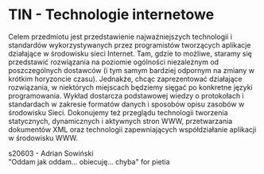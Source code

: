 # TIN - Technologie internetowe

Celem przedmiotu jest przedstawienie najważniejszych technologii i standardów wykorzystywanych przez programistów tworzących aplikacje działające w środowisku sieci Internet. Tam, gdzie to możliwe, staramy się przedstawić rozwiązania na poziomie ogólności niezależnym od poszczególnych dostawców (i tym samym bardziej odpornym na zmiany w krótkim horyzoncie czasu). Jednakże, chcąc zaprezentować działające rozwiązania, w niektórych miejscach będziemy sięgać po konkretne języki programowania. Wykład dostarcza podstawowej wiedzy o protokołach i standardach w zakresie formatów danych i sposobów opisu zasobów w środowisku Sieci. Dokonujemy też przeglądu technologii tworzenia statycznych, dynamicznych i aktywnych stron WWW, przetwarzania dokumentów XML oraz technologii zapewniających współdziałanie aplikacji w środowisku WWW.

s20603 - Adrian Sowiński  
"Oddam jak oddam... obiecuję... chyba" for pietia
